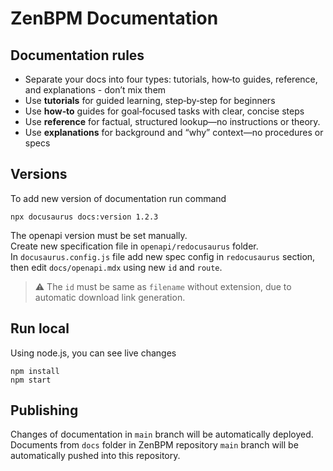 # ZenBPM Documentation

## Documentation rules
- Separate your docs into four types: tutorials, how‑to guides, reference, and explanations - don’t mix them
- Use **tutorials** for guided learning, step‑by‑step for beginners 
- Use **how‑to** guides for goal‑focused tasks with clear, concise steps
- Use **reference** for factual, structured lookup—no instructions or theory.
- Use **explanations** for background and “why” context—no procedures or specs

## Versions
To add new version of documentation run command
```
npx docusaurus docs:version 1.2.3
```
The openapi version must be set manually.<br/>
Create new specification file in `openapi/redocusaurus` folder.<br>
In `docusaurus.config.js` file add new spec config in `redocusaurus` section,
then edit `docs/openapi.mdx` using new `id` and `route`.

 > ⚠ The `id` must be same as `filename` without extension,
 > due to automatic download link generation.

## Run local
Using node.js, you can see live changes
```
npm install
npm start
```
## Publishing
Changes of documentation in `main` branch will be automatically deployed.
Documents from `docs` folder in ZenBPM repository `main` branch will be automatically pushed into this repository.